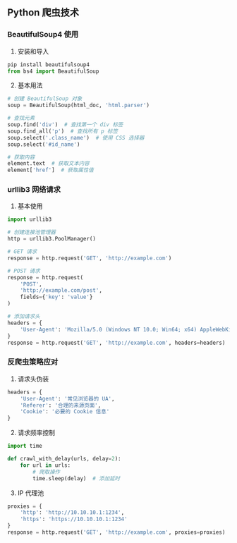 ## Python 爬虫技术

### BeautifulSoup4 使用

1. 安装和导入
```python
pip install beautifulsoup4
from bs4 import BeautifulSoup
```

2. 基本用法
```python
# 创建 BeautifulSoup 对象
soup = BeautifulSoup(html_doc, 'html.parser')

# 查找元素
soup.find('div')  # 查找第一个 div 标签
soup.find_all('p')  # 查找所有 p 标签
soup.select('.class_name')  # 使用 CSS 选择器
soup.select('#id_name')

# 获取内容
element.text  # 获取文本内容
element['href']  # 获取属性值
```

### urllib3 网络请求

1. 基本使用
```python
import urllib3

# 创建连接池管理器
http = urllib3.PoolManager()

# GET 请求
response = http.request('GET', 'http://example.com')

# POST 请求
response = http.request(
    'POST',
    'http://example.com/post',
    fields={'key': 'value'}
)

# 添加请求头
headers = {
    'User-Agent': 'Mozilla/5.0 (Windows NT 10.0; Win64; x64) AppleWebKit/537.36'
}
response = http.request('GET', 'http://example.com', headers=headers)
```

### 反爬虫策略应对

1. 请求头伪装
```python
headers = {
    'User-Agent': '常见浏览器的 UA',
    'Referer': '合理的来源页面',
    'Cookie': '必要的 Cookie 信息'
}
```

2. 请求频率控制
```python
import time

def crawl_with_delay(urls, delay=2):
    for url in urls:
        # 爬取操作
        time.sleep(delay)  # 添加延时
```

3. IP 代理池
```python
proxies = {
    'http': 'http://10.10.10.1:1234',
    'https': 'https://10.10.10.1:1234'
}
response = http.request('GET', 'http://example.com', proxies=proxies)
```